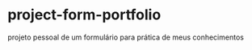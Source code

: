 # project-form-portfolio
<p> projeto pessoal de um formulário para prática de meus conhecimentos</p>
